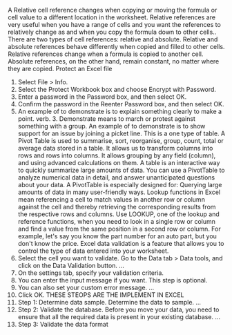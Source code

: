 A Relative cell reference changes when copying or moving the formula or cell 
value to a different location in the worksheet. Relative references are very useful when 
you have a range of cells and you want the references to relatively change as and when you 
copy the formula down to other cells..
There are two types of cell references: relative and absolute. Relative and absolute 
references behave differently when copied and filled to other cells. Relative references 
change when a formula is copied to another cell. Absolute references, on the other 
hand, remain constant, no matter where they are copied.
Protect an Excel file
1. Select File > Info.
2. Select the Protect Workbook box and choose Encrypt with Password.
3. Enter a password in the Password box, and then select OK.
4. Confirm the password in the Reenter Password box, and then select OK.
5. An example of to demonstrate is to explain something clearly to make a 
point. verb. 3. Demonstrate means to march or protest against something 
with a group. An example of to demonstrate is to show support for an issue by 
joining a picket line.
This is a one type of table.
A Pivot Table is used to summarise, sort, reorganise, group, count, total or average 
data stored in a table. It allows us to transform columns into rows and rows into columns. It 
allows grouping by any field (column), and using advanced calculations on them.
A table is an interactive way to quickly summarize large amounts of data. You 
can use a PivotTable to analyze numerical 
data in detail, and answer unanticipated questions about your data. A PivotTable is 
especially designed for: Querying large amounts of data in many user-friendly ways.
Lookup functions in Excel mean referencing a cell to match values in 
another row or column against the cell and thereby retrieving the 
corresponding results from the respective rows and columns.
Use LOOKUP, one of the lookup and reference functions, when you 
need to look in a single row or column and find a value from the same 
position in a second row or column. For example, let's say you know the 
part number for an auto part, but you don't know the price.
Excel data validation is a feature that allows you to control the type of data entered into 
your worksheet.
1. Select the cell you want to validate. Go to the Data tab > Data tools, and click 
on the Data Validation button. ...
2. On the settings tab, specify your validation criteria.
3. You can enter the input message if you want. This step is optional.
4. You can also set your custom error message. ...
5. Click OK.
THESE STEOPS ARE THE IMPLEMENT IN EXCEL
1. Step 1: Determine data sample. Determine the data to sample. ...
2. Step 2: Validate the database. Before you move your data, you need to 
ensure that all the required data is present in your existing database. ...
3. Step 3: Validate the data format
